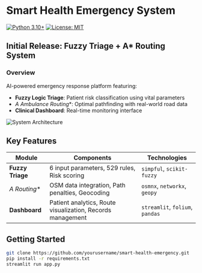 # Smart Health Emergency System

[![Python 3.10+](https://img.shields.io/badge/Python-3.10%2B-blue)](https://python.org)
[![License: MIT](https://img.shields.io/badge/License-MIT-yellow.svg)](https://opensource.org/licenses/MIT)

## Initial Release: Fuzzy Triage + A* Routing System

### Overview
AI-powered emergency response platform featuring:
- **Fuzzy Logic Triage**: Patient risk classification using vital parameters
- **A* Ambulance Routing**: Optimal pathfinding with real-world road data
- **Clinical Dashboard**: Real-time monitoring interface

![System Architecture](docs/architecture.png)

## Key Features
| Module | Components | Technologies |
|--------|------------|--------------|
| **Fuzzy Triage** | 6 input parameters, 529 rules, Risk scoring | `simpful`, `scikit-fuzzy` | 
| **A* Routing** | OSM data integration, Path penalties, Geocoding | `osmnx`, `networkx`, `geopy` |
| **Dashboard** | Patient analytics, Route visualization, Records management | `streamlit`, `folium`, `pandas` |

## Getting Started
```bash
git clone https://github.com/yourusername/smart-health-emergency.git
pip install -r requirements.txt
streamlit run app.py
